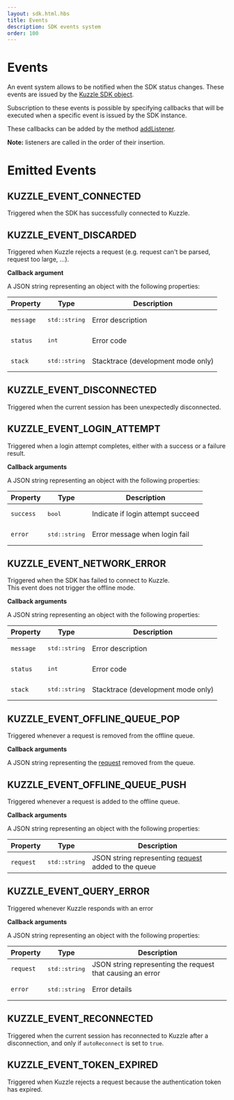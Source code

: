```yaml
---
layout: sdk.html.hbs
title: Events
description: SDK events system
order: 100
---
```


# Events

An event system allows to be notified when the SDK status changes. These events are issued by the [Kuzzle SDK object](/sdk/cpp/1/kuzzle).

Subscription to these events is possible by specifying callbacks that will be executed when a specific event is issued by the SDK instance.

These callbacks can be added by the method [addListener](/sdk/cpp/1/core-classes/kuzzle/).

**Note:** listeners are called in the order of their insertion.

# Emitted Events

## KUZZLE_EVENT_CONNECTED

Triggered when the SDK has successfully connected to Kuzzle.

## KUZZLE_EVENT_DISCARDED

Triggered when Kuzzle rejects a request (e.g. request can't be parsed, request too large, ...).

**Callback argument**

A JSON string representing an object with the following properties:

| Property  | Type                   | Description                        |
| --------- | ---------------------- | ---------------------------------- |
| `message` | <pre>std::string</pre> | Error description                  |
| `status`  | <pre>int</pre>         | Error code                         |
| `stack`   | <pre>std::string</pre> | Stacktrace (development mode only) |

## KUZZLE_EVENT_DISCONNECTED

Triggered when the current session has been unexpectedly disconnected.

## KUZZLE_EVENT_LOGIN_ATTEMPT

Triggered when a login attempt completes, either with a success or a failure result.

**Callback arguments**

A JSON string representing an object with the following properties:

| Property  | Type                   | Description                       |
| --------- | ---------------------- | --------------------------------- |
| `success` | <pre>bool</pre>        | Indicate if login attempt succeed |
| `error`   | <pre>std::string</pre> | Error message when login fail     |

## KUZZLE_EVENT_NETWORK_ERROR

Triggered when the SDK has failed to connect to Kuzzle.  
This event does not trigger the offline mode.

**Callback arguments**

A JSON string representing an object with the following properties:

| Property  | Type                   | Description                        |
| --------- | ---------------------- | ---------------------------------- |
| `message` | <pre>std::string</pre> | Error description                  |
| `status`  | <pre>int</pre>         | Error code                         |
| `stack`   | <pre>std::string</pre> | Stacktrace (development mode only) |

## KUZZLE_EVENT_OFFLINE_QUEUE_POP

Triggered whenever a request is removed from the offline queue.

**Callback arguments**

A JSON string representing the [request](/core/1/api/essentials/query-syntax/) removed from the queue.

## KUZZLE_EVENT_OFFLINE_QUEUE_PUSH

Triggered whenever a request is added to the offline queue.

**Callback arguments**

A JSON string representing an object with the following properties:

| Property  | Type                   | Description                                                                                 |
| --------- | ---------------------- | ------------------------------------------------------------------------------------------- |
| `request` | <pre>std::string</pre> | JSON string representing [request](/core/1/api/essentials/query-syntax/) added to the queue |

## KUZZLE_EVENT_QUERY_ERROR

Triggered whenever Kuzzle responds with an error

**Callback arguments**

A JSON string representing an object with the following properties:

| Property  | Type                   | Description                                                |
| --------- | ---------------------- | ---------------------------------------------------------- |
| `request` | <pre>std::string</pre> | JSON string representing the request that causing an error |
| `error`   | <pre>std::string</pre> | Error details                                              |

## KUZZLE_EVENT_RECONNECTED

Triggered when the current session has reconnected to Kuzzle after a disconnection, and only if `autoReconnect` is set to `true`.

## KUZZLE_EVENT_TOKEN_EXPIRED

Triggered when Kuzzle rejects a request because the authentication token has expired.
